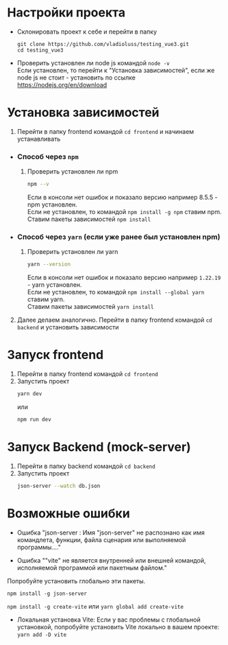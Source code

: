 # Настройки проекта

- Склонировать проект к себе и перейти в папку
	```git
	git clone https://github.com/vladioluss/testing_vue3.git
	cd testing_vue3
	```
	

- Проверить установлен ли node js командой ```node -v```<br>
	Если установлен, то перейти к "Установка зависимостей", если же node js не стоит - установить по ссылке https://nodejs.org/en/download

# Установка зависимостей
1. Перейти в папку frontend командой ```cd frontend``` и начинаем устанавливать 

- ### Способ через ```npm```
	1. Проверить установлен ли npm
		```sh
		npm --v
		```
		Если в консоли нет ошибок и показало версию например 8.5.5 - npm установлен.<br>
		Если не установлен, то командой ```npm install -g npm``` ставим npm.<br>
  		Ставим пакеты зависимостей ```npm install```

- ### Способ через ```yarn``` (если уже ранее был установлен npm)
	1. Проверить установлен ли yarn
		```sh
		yarn --version
		```
		Если в консоли нет ошибок и показало версию например ```1.22.19``` - yarn установлен.<br>
		Если не установлен, то командой ```npm install --global yarn``` ставим yarn.<br>
	   	Ставим пакеты зависимостей ```yarn install```

2. Далее делаем аналогично. Перейти в папку frontend командой ```cd backend``` и установить зависимости
	
# Запуск frontend
1. Перейти в папку frontend командой ```cd frontend```
2. Запустить проект
	```sh
	yarn dev
	```
	или
	```sh
	npm run dev
	```


# Запуск Backend (mock-server)
1. Перейти в папку backend командой ```cd backend```
2. Запустить проект
	```sh
	json-server --watch db.json
	```

# Возможные ошибки
- Ошибка "json-server : Имя "json-server" не распознано как имя командлета, функции, файла сценария или выполняемой программы...."

- Ошибка ""vite" не является внутренней или внешней командой, исполняемой программой или пакетным файлом."

Попробуйте установить глобально эти пакеты.

```npm install -g json-server```

```npm install -g create-vite``` или ```yarn global add create-vite```

- Локальная установка Vite:
Если у вас проблемы с глобальной установкой, попробуйте установить Vite локально в вашем проекте: ```yarn add -D vite```
